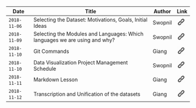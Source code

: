| Date  | Title  | Author | Link |
|---|---|---|---|
| `2018-11-06`  | Selecting the Dataset: Motivations, Goals, Initial Ideas  | Swopnil | [![img](link.png)](journals/20181106_swopnil.md) |
| `2018-11-09`  | Selecting the Modules and Languages: Which languages we are using and why?  | Swopnil | [![img](link.png)](journals/20181109_swopnil.md) |
| `2018-11-10`  | Git Commands | Giang | [![img](link.png)](journals/20181110_giang.md) |
| `2018-11-10`  | Data Visualization Project Management Schedule | Swopnil | [![img](link.png)](journals/20181115_swopnil.md) |
| `2018-11-11`  | Markdown Lesson | Giang | [![img](link.png)](journals/20181111_giang.md) |
| `2018-11-12`  | Transcription and Unification of the datasets | Giang | [![img](link.png)](journals/20181122_giang.md) |

